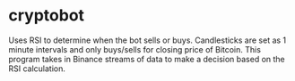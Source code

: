 # cryptobot

Uses RSI to determine when the bot sells or buys. Candlesticks are set as 1 minute intervals and only buys/sells for closing price of Bitcoin. This program takes in Binance streams of data to make a decision based on the RSI calculation. 
